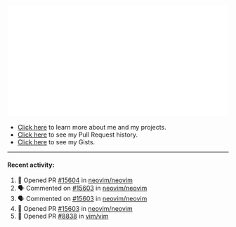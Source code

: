 ![My GitHub Metrics](https://raw.githubusercontent.com/seandewar/seandewar/master/github-metrics.svg)

- [Click here](https://seandewar.github.io/) to learn more about me and my projects.
- [Click here](https://github.com/search?p=1&q=author%3Aseandewar+is%3Apr) to see my Pull Request history.
- [Click here](https://gist.github.com/seandewar) to see my Gists.

---

#### Recent activity:

<!--START_SECTION:activity-->
1. 💪 Opened PR [#15604](https://github.com/neovim/neovim/pull/15604) in [neovim/neovim](https://github.com/neovim/neovim)
2. 🗣 Commented on [#15603](https://github.com/neovim/neovim/issues/15603) in [neovim/neovim](https://github.com/neovim/neovim)
3. 🗣 Commented on [#15603](https://github.com/neovim/neovim/issues/15603) in [neovim/neovim](https://github.com/neovim/neovim)
4. 💪 Opened PR [#15603](https://github.com/neovim/neovim/pull/15603) in [neovim/neovim](https://github.com/neovim/neovim)
5. 💪 Opened PR [#8838](https://github.com/vim/vim/pull/8838) in [vim/vim](https://github.com/vim/vim)
<!--END_SECTION:activity-->
